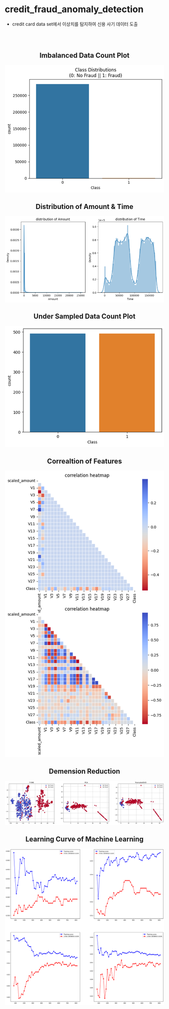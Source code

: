 # credit_fraud_anomaly_detection<br>
* credit card data set에서 이상치를 탐지하여 신용 사기 데이터 도출
<br>
<br>


<div align="center">

## Imbalanced Data Count Plot
![countPlot](./visualization/countPlot1.png)

## Distribution of Amount & Time
![distplot](./visualization/distPlot.png)

## Under Sampled Data Count Plot
![countPlot](./visualization/countPlot2.png)

## Correaltion of Features
![correaltion](./visualization/correlation.png)

## Demension Reduction
![dimensionReduction](./visualization/dimension_reduction.png)

## Learning Curve of Machine Learning
![learningCurve](./visualization/learning_curve.png)

</div>
